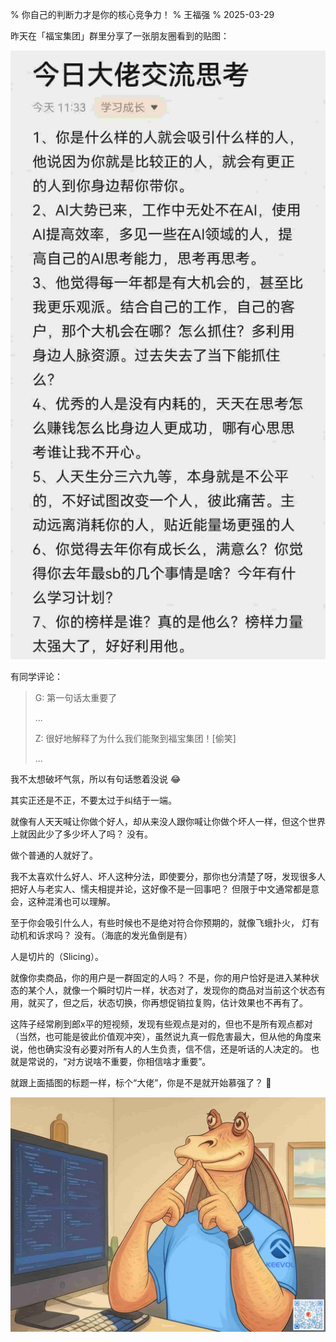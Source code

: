 % 你自己的判断力才是你的核心竞争力！
% 王福强
% 2025-03-29

昨天在「福宝集团」群里分享了一张朋友圈看到的贴图：

![](./images/180021743134371_.pic.jpg)

有同学评论：

> G: 第一句话太重要了
> 
> ...
> 
> Z: 很好地解释了为什么我们能聚到福宝集团！[偷笑]
> 
> ...

我不太想破坏气氛，所以有句话憋着没说 😂

其实正还是不正，不要太过于纠结于一端。

就像有人天天喊让你做个好人，却从来没人跟你喊让你做个坏人一样，但这个世界上就因此少了多少坏人了吗？ 没有。

做个普通的人就好了。 

我不太喜欢什么好人、坏人这种分法，即使要分，那你也分清楚了呀，发现很多人把好人与老实人、懦夫相提并论，这好像不是一回事吧？ 但限于中文通常都是意会，这种混淆也可以理解。

至于你会吸引什么人，有些时候也不是绝对符合你预期的，就像飞蛾扑火， 灯有动机和诉求吗？ 没有。（海底的发光鱼倒是有）

人是切片的（Slicing）。

就像你卖商品，你的用户是一群固定的人吗？ 不是，你的用户恰好是进入某种状态的某个人，就像一个瞬时切片一样，状态对了，发现你的商品对当前这个状态有用，就买了，但之后，状态切换，你再想促销拉复购，估计效果也不再有了。

这阵子经常刷到郎x平的短视频，发现有些观点是对的，但也不是所有观点都对（当然，也可能是彼此价值观冲突），虽然说九真一假危害最大，但从他的角度来说，他也确实没有必要对所有人的人生负责，信不信，还是听话的人决定的。 也就是常说的，“对方说啥不重要，你相信啥才重要”。

就跟上面插图的标题一样，标个“大佬”，你是不是就开始慕强了？ 🤣

![](./images/180171743174223_.pic.jpg)





